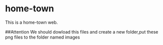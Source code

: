 # home-town
This is a home-town web.

##Attention
We should dowload this files and create a new folder,put these png files to the folder named images
